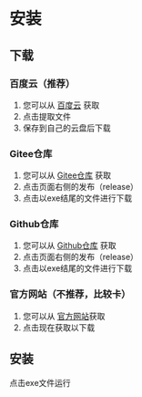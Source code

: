 # 安装
## 下载

### 百度云（推荐）
1. 您可以从 [百度云](https://pan.baidu.com/s/19eIr2yQ6Uggq32ZBajXS6A?pwd=5zdz) 获取
2. 点击提取文件
3. 保存到自己的云盘后下载
### Gitee仓库
1. 您可以从 [Gitee仓库](https://gitee.com/funny-cat-happy/DarkestDungeonToolbox) 获取
2. 点击页面右侧的发布（release）
3. 点击以exe结尾的文件进行下载
### Github仓库
1. 您可以从 [Github仓库](https://github.com/funny-cat-happy/DarkestDungeonToolbox) 获取
2. 点击页面右侧的发布（release）
3. 点击以exe结尾的文件进行下载
### 官方网站（不推荐，比较卡）
1. 您可以从 [官方网站](http://roomserver.fun:8082)获取
2. 点击现在获取以下载
## 安装
点击exe文件运行